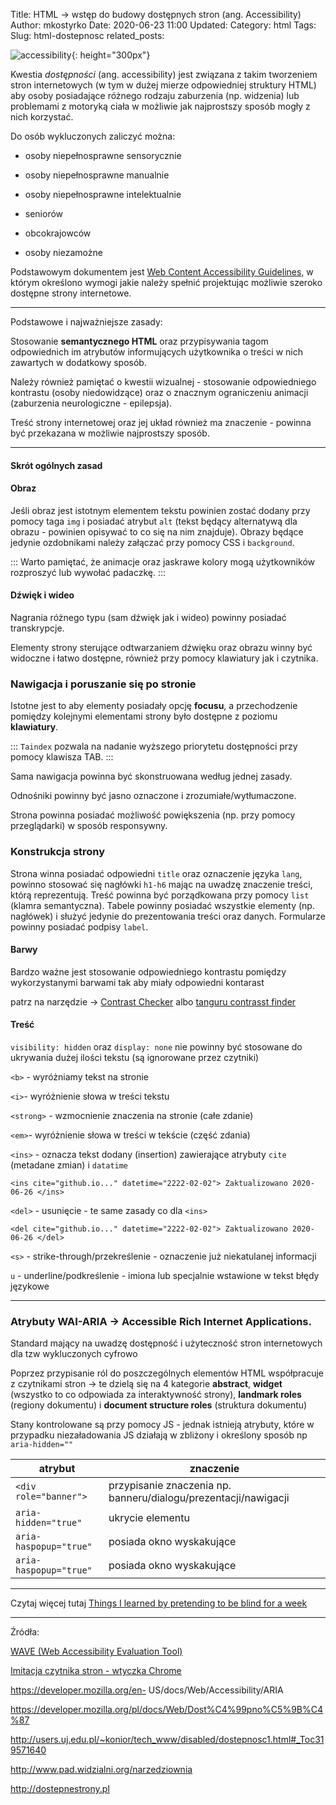 Title: HTML -> wstęp do budowy dostępnych stron (ang. Accessibility)
Author: mkostyrko
Date: 2020-06-23 11:00
Updated:
Category: html
Tags: 
Slug: html-dostepnosc
related_posts: 


  ![accessibility](https://miro.medium.com/max/1400/1*kxPPtGoUuY2EX41DbQMLOw.jpeg#center){: height="300px"}

Kwestia *dostępności* (ang. accessibility) jest związana z takim tworzeniem stron internetowych (w tym w dużej mierze odpowiedniej struktury HTML) aby osoby posiadające różnego rodzaju zaburzenia (np. widzenia) lub problemami z motoryką ciała w możliwie jak najprostszy sposób mogły z nich korzystać.

Do osób wykluczonych zaliczyć można:

* osoby niepełnosprawne sensorycznie

* osoby niepełnosprawne manualnie

* osoby niepełnosprawne intelektualnie

* seniorów

* obcokrajowców

* osoby niezamożne

Podstawowym dokumentem jest [Web Content Accessibility Guidelines](https://www.w3.org/WAI/standards-guidelines/wcag/), w którym określono wymogi jakie należy spełnić projektując możliwie szeroko dostępne strony internetowe.

---

Podstawowe i najważniejsze zasady:

Stosowanie **semantycznego HTML** oraz przypisywania tagom odpowiednich im atrybutów informujących użytkownika o treści w nich zawartych w dodatkowy sposób.

Należy również pamiętać o kwestii wizualnej - stosowanie odpowiedniego kontrastu (osoby niedowidzące) oraz o znacznym ograniczeniu animacji (zaburzenia neurologiczne - epilepsja).

Treść strony internetowej oraz jej układ również ma znaczenie - powinna być przekazana w możliwie najprostszy sposób.

---

#### Skrót ogólnych zasad

#### Obraz

Jeśli obraz jest istotnym elementem tekstu powinien zostać dodany przy pomocy taga `img` i posiadać atrybut `alt` (tekst będący alternatywą dla obrazu - powinien opisywać to co się na nim znajduje). Obrazy będące jedynie ozdobnikami należy załączać przy pomocy CSS i `background`. 

::: Warto pamiętać, że animacje oraz jaskrawe kolory mogą użytkowników rozproszyć lub wywołać padaczkę. :::

#### Dźwięk i wideo

Nagrania różnego typu (sam dźwięk jak i wideo) powinny posiadać transkrypcje.

Elementy strony sterujące odtwarzaniem dźwięku oraz obrazu winny być widoczne i łatwo dostępne, również przy pomocy klawiatury jak i czytnika.

### Nawigacja i poruszanie się po stronie

Istotne jest to aby elementy posiadały opcję **focusu**, a przechodzenie pomiędzy kolejnymi elementami strony było dostępne z poziomu **klawiatury**. 

::: `Taindex` pozwala na nadanie wyższego priorytetu dostępności przy pomocy klawisza TAB. :::

Sama nawigacja powinna być skonstruowana według jednej zasady.

Odnośniki powinny być jasno oznaczone i zrozumiałe/wytłumaczone.

Strona powinna posiadać możliwość powiększenia (np. przy pomocy przeglądarki) w sposób responsywny.

### Konstrukcja strony

Strona winna posiadać odpowiedni `title` oraz oznaczenie języka `lang`, powinno stosować się nagłówki `h1-h6` mając na uwadzę znaczenie treści, którą reprezentują. Treść powinna być porządkowana przy pomocy `list` (klamra semantyczna). Tabele powinny posiadać wszystkie elementy (np. nagłówek) i służyć jedynie do prezentowania treści oraz danych. Formularze powinny posiadać podpisy `label`.


#### Barwy

Bardzo ważne jest stosowanie odpowiedniego kontrastu pomiędzy wykorzystanymi barwami tak aby miały odpowiedni kontarast

patrz na narzędzie -> [Contrast Checker](https://webaim.org/resources/contrastchecker/) albo [tanguru contrasst finder](https://contrast-finder.tanaguru.com/)

#### Treść

`visibility: hidden` oraz `display: none` nie powinny być stosowane do ukrywania dużej ilości tekstu (są ignorowane przez czytniki)

`<b>` - wyróżniamy tekst na stronie

`<i>`- wyróżnienie słowa w treści tekstu

`<strong>` - wzmocnienie znaczenia na stronie (całe zdanie)

`<em>`- wyróżnienie słowa w treści w tekście (część zdania)

`<ins>` - oznacza tekst dodany (insertion) zawierające atrybuty `cite` (metadane zmian) i `datatime`

    <ins cite="github.io..." datetime="2222-02-02"> Zaktualizowano 2020-06-26 </ins>

`<del>` - usunięcie - te same zasady co dla `<ins>`

    <del cite="github.io..." datetime="2222-02-02"> Zaktualizowano 2020-06-26 </del>

`<s>` - strike-through/przekreślenie - oznaczenie już niekatulanej informacji

`u` - underline/podkreślenie - imiona lub specjalnie wstawione w tekst błędy językowe

---
### Atrybuty WAI-ARIA -> Accessible Rich Internet Applications.

Standard mający na uwadzę dostępność i użyteczność stron internetowych dla tzw wykluczonych cyfrowo

Poprzez przypisanie ról do poszczególnych elementów HTML współpracuje z czytnikami stron -> te dzielą się na 4 kategorie **abstract**, **widget** (wszystko to co odpowiada za interaktywność strony), **landmark roles** (regiony dokumentu) i **document structure roles** (struktura dokumentu)

Stany kontrolowane są przy pomocy JS - jednak istnieją atrybuty, które w przypadku niezaładowania JS działają w zbliżony i określony sposób np `aria-hidden=""`

| atrybut | znaczenie |
|---|---|
| `<div role="banner">` | przypisanie znaczenia np. banneru/dialogu/prezentacji/nawigacji |
| `aria-hidden="true"`| ukrycie elementu | 
| `aria-haspopup="true"` | posiada okno wyskakujące | 
| `aria-haspopup="true"` | posiada okno wyskakujące | 

---

Czytaj więcej tutaj [Things I learned by pretending to be blind for a week](https://silktide.com/blog/things-i-learned-by-pretending-to-be-blind-for-a-week/)

---
Źródła:

[WAVE (Web Accessibility Evaluation Tool)](http://wave.webaim.org/)

[Imitacja czytnika stron - wtyczka Chrome](https://chrome.google.com/webstore/detail/chromevox/kgejglhpjiefppelpmljglcjbhoiplfn?utm_source=chrome-app-launcher-info-dialog)

https://developer.mozilla.org/en-
US/docs/Web/Accessibility/ARIA

https://developer.mozilla.org/pl/docs/Web/Dost%C4%99pno%C5%9B%C4%87

http://users.uj.edu.pl/~konior/tech_www/disabled/dostepnosc1.html#_Toc319571640

http://www.pad.widzialni.org/narzedziownia

http://dostepnestrony.pl